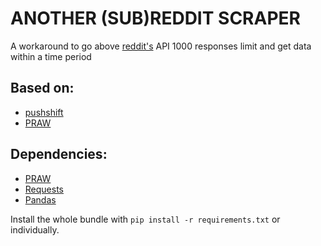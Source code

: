 # ANOTHER (SUB)REDDIT SCRAPER

A workaround to go above [reddit's](https://www.reddit.com) API 1000 responses limit and get data within a time period

## Based on:
* [pushshift](https://github.com/pushshift/api)
* [PRAW](https://praw.readthedocs.io/en/latest/)

## Dependencies:
* [PRAW](https://praw.readthedocs.io/en/latest/getting_started/installation.html)
* [Requests](http://docs.python-requests.org/en/master/user/install/#install)
* [Pandas](http://pandas.pydata.org/pandas-docs/stable/install.html#installing-from-pypi)

Install the whole bundle with `pip install -r requirements.txt` or individually.
